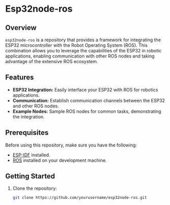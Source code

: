 # **Esp32node-ros**

## **Overview**

`esp32node-ros` is a repository that provides a framework for integrating the ESP32 microcontroller with the Robot Operating System (ROS). This combination allows you to leverage the capabilities of the ESP32 in robotic applications, enabling communication with other ROS nodes and taking advantage of the extensive ROS ecosystem.

## **Features**

- **ESP32 Integration:** Easily interface your ESP32 with ROS for robotics applications.
- **Communication:** Establish communication channels between the ESP32 and other ROS nodes.
- **Example Nodes:** Sample ROS nodes for common tasks, demonstrating the integration.

## **Prerequisites**

Before using this repository, make sure you have the following:

- [ESP-IDF](https://docs.espressif.com/projects/esp-idf/en/latest/esp32/get-started/index.html) installed.
- [ROS](http://wiki.ros.org/Installation) installed on your development machine.

## **Getting Started**

1. Clone the repository:

   ```bash
   git clone https://github.com/yourusername/esp32node-ros.git
   ```
   

